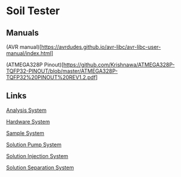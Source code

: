 # Soil Tester

## Manuals
(AVR
manual)[https://avrdudes.github.io/avr-libc/avr-libc-user-manual/index.html]

(ATMEGA328P Pinout)[https://github.com/Krishnawa/ATMEGA328P-TQFP32-PINOUT/blob/master/ATMEGA328P-TQFP32%20PINOUT%20REV1.2.pdf]

## Links
[Analysis System](code/analysis/analyze.md)

[Hardware System](code/arduino/system.md)

[Sample System](code/sampler/sampler.md)  

[Solution Pump System](code/pump/pump.md)  

[Solution Injection System](code/injector/injector.md)  

[Solution Separation System](code/centrifuge/centrifuge.md)  
